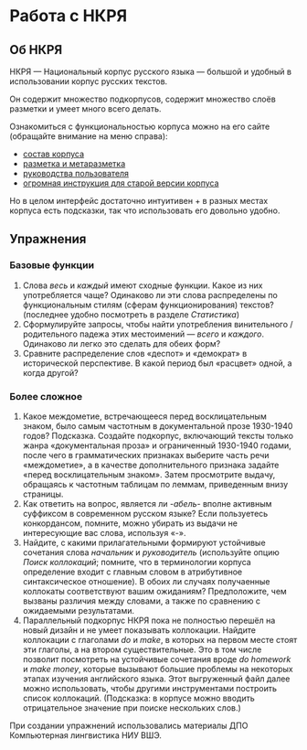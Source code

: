 # Работа с НКРЯ

## Об НКРЯ

НКРЯ — Национальный корпус русского языка — большой и удобный в использовании корпус русских текстов.

Он содержит множество подкорпусов, содержит множество слоёв разметки и умеет много всего делать.

Ознакомиться с функциональностью корпуса можно на его сайте (обращайте внимание на меню справа): 

- [состав корпуса](https://ruscorpora.ru/page/corpora-structure/)
- [разметка и метаразметка](https://ruscorpora.ru/page/instruction-morph/)
- [руководства пользователя](https://ruscorpora.ru/page/manual/)
- [огромная инструкция для старой версии корпуса](https://ruscorpora.ru/media/uploads/2022/04/21/instruction-main.pdf)

Но в целом интерфейс достаточно интуитивен + в разных местах корпуса есть подсказки, так что использовать его довольно удобно.

## Упражнения

### Базовые функции

1. Слова _весь_ и _каждый_ имеют сходные функции. Какое из них употребляется чаще? Одинаково ли эти слова распределены по функциональным стилям (сферам функционирования) текстов? (последнее удобно посмотреть в разделе _Статистика_)
2. Сформулируйте запросы, чтобы найти употребления винительного / родительного падежа этих местоимений — _всего_ и _каждого_. Одинаково ли легко это сделать для обеих форм?
3. Сравните распределение слов «деспот» и «демократ» в исторической перспективе. В какой период был «расцвет» одной, а когда другой?



### Более сложное

1. Какое междометие, встречающееся перед восклицательным знаком, было самым частотным в документальной прозе 1930-1940 годов?  Подсказка. Создайте подкорпус, включающий тексты только жанра «документальная проза» и ограниченный 1930-1940 годами, после чего в грамматических признаках выберите часть речи «междометие», а в качестве дополнительного признака задайте «перед восклицательным знаком». Затем просмотрите выдачу, обращаясь к частотным таблицам по леммам, приведенным внизу страницы.
2. Как ответить на вопрос, является ли _-абель-_ вполне активным суффиксом в современном русском языке? Если пользуетесь конкордансом, помните, можно убирать из выдачи не интересующие вас слова, используя «-».
3. Найдите, с какими прилагательными формируют устойчивые сочетания слова _начальник_ и _руководитель_ (используйте опцию _Поиск коллокаций_; помните, что в терминологии корпуса определение входит с главным словом в атрибутивное синтаксическое отношение). В обоих ли случаях получаенные коллокаты соответствуют вашим ожиданиям? Предположите, чем вызваны различия между словами, а также по сравнению с ожидаемыми результатами.
5. Параллельный подкорпус НКРЯ пока не полностью перешёл на новый дизайн и не умеет показывать коллокации. Найдите коллокации с глаголами _do_ и _make_, в которых на первом месте стоят эти глаголы, а на втором существительные. Это в том числе позволит посмотреть на устойчивые сочетания вроде _do homework_ и _make money_, которые вызывают большие проблемы на некоторых этапах изучения английского языка. Этот выгруженный файл далее можно использовать, чтобы другими инструментами построить список коллокаций. (Подсказка: в корпусе можно вводить отрицательное значение при поиске нескольких слов.)

При создании упражнений использовались материалы ДПО Компьютерная лингвистика НИУ ВШЭ.

